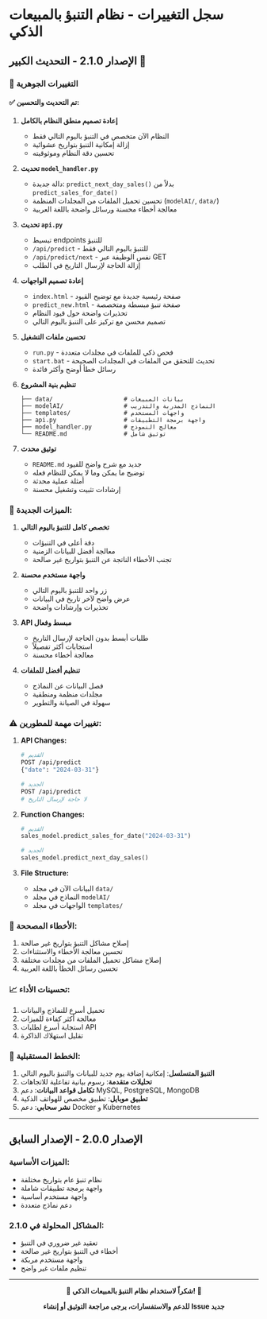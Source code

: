 # سجل التغييرات - نظام التنبؤ بالمبيعات الذكي

## الإصدار 2.1.0 - التحديث الكبير 🎉

### 🔄 التغييرات الجوهرية

#### ✅ تم التحديث والتحسين:

1. **إعادة تصميم منطق النظام بالكامل**
   - النظام الآن متخصص في التنبؤ باليوم التالي فقط
   - إزالة إمكانية التنبؤ بتواريخ عشوائية
   - تحسين دقة النظام وموثوقيته

2. **تحديث `model_handler.py`**
   - دالة جديدة: `predict_next_day_sales()` بدلاً من `predict_sales_for_date()`
   - تحسين تحميل الملفات من المجلدات المنظمة (`modelAI/`, `data/`)
   - معالجة أخطاء محسنة ورسائل واضحة باللغة العربية

3. **تحديث `api.py`**
   - تبسيط endpoints للتنبؤ
   - `/api/predict` - للتنبؤ باليوم التالي فقط
   - `/api/predict/next` - نفس الوظيفة عبر GET
   - إزالة الحاجة لإرسال التاريخ في الطلب

4. **إعادة تصميم الواجهات**
   - `index.html` - صفحة رئيسية جديدة مع توضيح القيود
   - `predict_new.html` - صفحة تنبؤ مبسطة ومتخصصة
   - تحذيرات واضحة حول قيود النظام
   - تصميم محسن مع تركيز على التنبؤ باليوم التالي

5. **تحسين ملفات التشغيل**
   - `run.py` - فحص ذكي للملفات في مجلدات متعددة
   - `start.bat` - تحديث للتحقق من الملفات في المجلدات الصحيحة
   - رسائل خطأ أوضح وأكثر فائدة

6. **تنظيم بنية المشروع**
   ```
   ├── data/                    # بيانات المبيعات
   ├── modelAI/                 # النماذج المدربة والتدريب
   ├── templates/               # واجهات المستخدم
   ├── api.py                   # واجهة برمجة التطبيقات
   ├── model_handler.py         # معالج النموذج
   └── README.md                # توثيق شامل
   ```

7. **توثيق محدث**
   - `README.md` جديد مع شرح واضح للقيود
   - توضيح ما يمكن وما لا يمكن للنظام فعله
   - أمثلة عملية محدثة
   - إرشادات تثبيت وتشغيل محسنة

### 🎯 الميزات الجديدة:

1. **تخصص كامل للتنبؤ باليوم التالي**
   - دقة أعلى في التنبؤات
   - معالجة أفضل للبيانات الزمنية
   - تجنب الأخطاء الناتجة عن التنبؤ بتواريخ غير صالحة

2. **واجهة مستخدم محسنة**
   - زر واحد للتنبؤ باليوم التالي
   - عرض واضح لآخر تاريخ في البيانات
   - تحذيرات وإرشادات واضحة

3. **API مبسط وفعال**
   - طلبات أبسط بدون الحاجة لإرسال التاريخ
   - استجابات أكثر تفصيلاً
   - معالجة أخطاء محسنة

4. **تنظيم أفضل للملفات**
   - فصل البيانات عن النماذج
   - مجلدات منظمة ومنطقية
   - سهولة في الصيانة والتطوير

### ⚠️ تغييرات مهمة للمطورين:

1. **API Changes:**
   ```bash
   # القديم
   POST /api/predict
   {"date": "2024-03-31"}
   
   # الجديد
   POST /api/predict
   # لا حاجة لإرسال التاريخ
   ```

2. **Function Changes:**
   ```python
   # القديم
   sales_model.predict_sales_for_date("2024-03-31")
   
   # الجديد
   sales_model.predict_next_day_sales()
   ```

3. **File Structure:**
   - البيانات الآن في مجلد `data/`
   - النماذج في مجلد `modelAI/`
   - الواجهات في مجلد `templates/`

### 🐛 الأخطاء المصححة:

1. إصلاح مشاكل التنبؤ بتواريخ غير صالحة
2. تحسين معالجة الأخطاء والاستثناءات
3. إصلاح مشاكل تحميل الملفات من مجلدات مختلفة
4. تحسين رسائل الخطأ باللغة العربية

### 📈 تحسينات الأداء:

1. تحميل أسرع للنماذج والبيانات
2. معالجة أكثر كفاءة للميزات
3. استجابة أسرع لطلبات API
4. تقليل استهلاك الذاكرة

### 🔮 الخطط المستقبلية:

1. **التنبؤ المتسلسل**: إمكانية إضافة يوم جديد للبيانات والتنبؤ باليوم التالي
2. **تحليلات متقدمة**: رسوم بيانية تفاعلية للاتجاهات
3. **تكامل قواعد البيانات**: دعم MySQL, PostgreSQL, MongoDB
4. **تطبيق موبايل**: تطبيق مخصص للهواتف الذكية
5. **نشر سحابي**: دعم Docker و Kubernetes

---

## الإصدار 2.0.0 - الإصدار السابق

### الميزات الأساسية:
- نظام تنبؤ عام بتواريخ مختلفة
- واجهة برمجة تطبيقات شاملة
- واجهة مستخدم أساسية
- دعم نماذج متعددة

### المشاكل المحلولة في 2.1.0:
- تعقيد غير ضروري في التنبؤ
- أخطاء في التنبؤ بتواريخ غير صالحة
- واجهة مستخدم مربكة
- تنظيم ملفات غير واضح

---

<div align="center">

**🎉 شكراً لاستخدام نظام التنبؤ بالمبيعات الذكي! 🎉**

**للدعم والاستفسارات، يرجى مراجعة التوثيق أو إنشاء Issue جديد**

</div>
